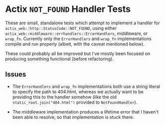 # Actix `NOT_FOUND` Handler Tests

These are small, standalone tests which attempt to implement a handler for `actix_web::http::StatusCode::NOT_FOUND`, using either `actix_web::middleware::errhandlers::ErrorHandlers`, middleware, or `wrap_fn`.  Currently only the `ErrorHandlers` and `wrap_fn` implementations compile and run properly (albeit, with the caveat mentioned below).

These could probably all be improved but I've mostly been focused on producing something functional (before refactoring).


## Issues

* The `ErrorHandlers` and `wrap_fn` implementations both use a string literal to specify the path to 404.html, whereas we actually want to be providing this to the handler somehow (like the old `static_root.join("404.html")` provided to `NotFoundHandler`).

* The middleware implementation produces a lifetime error that I haven't been able to resolve, so that implementation is stuck there.
